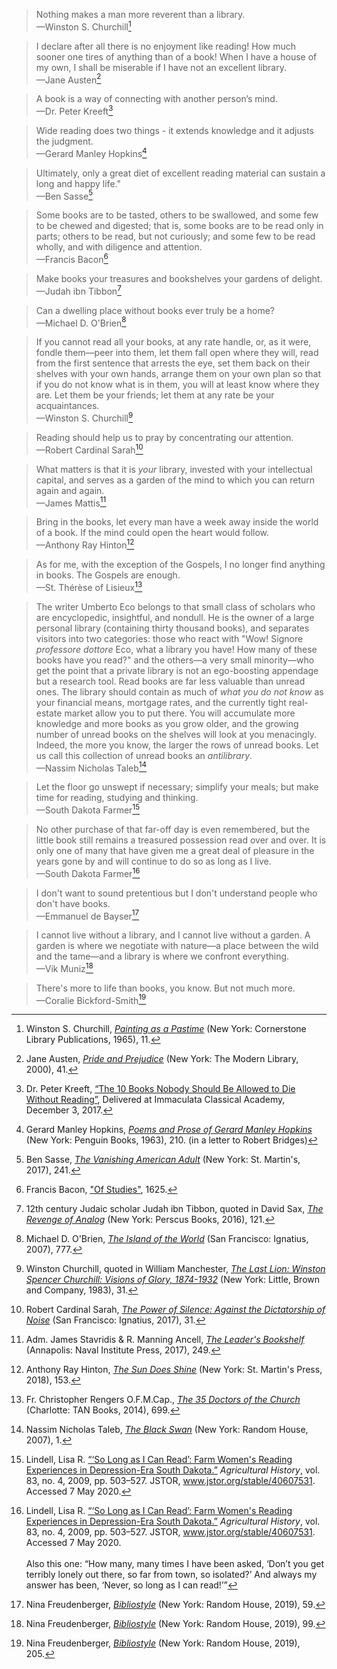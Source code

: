 > Nothing makes a man more reverent than a library. <br> —Winston S. Churchill[^churchill]

[^churchill]: Winston S. Churchill, [*Painting as a Pastime*](https://www.amazon.com/Painting-as-Pastime-Winston-Churchilll/dp/B00KF43MF6/ref=sr_1_2?ie=UTF8&qid=1523223509&sr=8-2&keywords=painting+as+a+pastime&dpID=615Ovsq-oWL&preST=_SY291_BO1,204,203,200_QL40_&dpSrc=srch) (New York: Cornerstone Library Publications, 1965), 11.


> I declare after all there is no enjoyment like reading! How much sooner one tires of anything than of a book! When I have a house of my own, I shall be miserable if I have not an excellent library. <br> —Jane Austen[^austen]

[^austen]: Jane Austen, [*Pride and Prejudice*](https://www.amazon.com/Pride-Prejudice-Modern-Library-Classics/dp/0679783261/ref=sr_1_1?ie=UTF8&qid=1523223859&sr=8-1&keywords=0679783261) (New York: The Modern Library, 2000), 41.


> A book is a way of connecting with another person’s mind. <br> —Dr. Peter Kreeft[^kreeft]

[^kreeft]: Dr. Peter Kreeft, [“The 10 Books Nobody Should Be Allowed to Die Without Reading”](https://youtu.be/bLm5RggbhlE?t=43), Delivered at Immaculata Classical Academy, December 3, 2017.


> Wide reading does two things - it extends knowledge and it adjusts the judgment. <br> —Gerard Manley Hopkins[^gmh]

[^gmh]: Gerard Manley Hopkins, [*Poems and Prose of Gerard Manley Hopkins*](https://www.amazon.com/Penguin-Classics-Gerard-Manley-Hopkins/dp/0140420150/ref=sr_1_1?ie=UTF8&qid=1523224414&sr=8-1&keywords=0140420150&dpID=41bo8cFs0sL&preST=_SY291_BO1,204,203,200_QL40_&dpSrc=srch) (New York: Penguin Books, 1963), 210. (in a letter to Robert Bridges)


> Ultimately, only a great diet of excellent reading material can sustain a long and happy life." <br> —Ben Sasse[^sasse]

[^sasse]: Ben Sasse, [*The Vanishing American Adult*](https://www.amazon.com/Vanishing-American-Adult-Coming-Crisis/dp/1250114403/ref=sr_1_1?ie=UTF8&qid=1523224820&sr=8-1&keywords=vanishing+american+adult) (New York: St. Martin's, 2017), 241.


> Some books are to be tasted, others to be swallowed, and some few to be chewed and
digested; that is, some books are to be read only in parts; others to be read, but not curiously; and some few
to be read wholly, and with diligence and attention.  <br> —Francis Bacon[^bacon]

[^bacon]: Francis Bacon, ["Of Studies"](http://www.psy.gla.ac.uk/~steve/best/BaconJohnson.pdf), 1625.


> Make books your treasures and bookshelves your gardens of delight.  <br> —Judah ibn Tibbon[^tibbon]

[^tibbon]: 12th century Judaic scholar Judah ibn Tibbon, quoted in David Sax, [*The Revenge of Analog*](https://www.amazon.com/Revenge-Analog-Real-Things-Matter/dp/1610398211/ref=sr_1_1?ie=UTF8&qid=1523234526&sr=8-1&keywords=the+revenge+of+analog&dpID=61fE-QEXQdL&preST=_SY291_BO1,204,203,200_QL40_&dpSrc=srch) (New York: Perscus Books, 2016), 121.


> Can a dwelling place without books ever truly be a home?  <br> —Michael D. O'Brien[^obrien]

[^obrien]: Michael D. O'Brien, [*The Island of the World*](https://www.amazon.com/Island-World-Michael-D-OBrien/dp/1586174908/ref=sr_1_1?ie=UTF8&qid=1526629279&sr=8-1&keywords=island+of+the+world) (San Francisco: Ignatius, 2007), 777.

> If you cannot read all your books, at any rate handle, or, as it were, fondle them—peer into them, let them fall open where they will, read from the first sentence that arrests the eye, set them back on their shelves with your own hands, arrange them on your own plan so that if you do not know what is in them, you will at least know where they are. Let them be your friends; let them at any rate be your acquaintances.<br> —Winston S. Churchill[^manchester]

[^manchester]: Winston Churchill, quoted in William Manchester, [*The Last Lion: Winston Spencer Churchill: Visions of Glory, 1874-1932*](https://www.amazon.com/Last-Lion-Winston-Churchill-1874-1932/dp/0385313489/ref=sr_1_1?ie=UTF8&qid=1531938182&sr=8-1&keywords=the+last+lion+visions+of+glory) (New York: Little, Brown and Company, 1983), 31.

> Reading should help us to pray by concentrating our attention.<br> —Robert Cardinal Sarah[^sarah]

[^sarah]: Robert Cardinal Sarah, [*The Power of Silence: Against the Dictatorship of Noise*](https://www.amazon.com/Power-Silence-Against-Dictatorship-Noise/dp/1621641910/ref=sr_1_1?ie=UTF8&qid=1549836453&sr=8-1&keywords=robert+cardinal+sarah) (San Francisco: Ignatius, 2017), 31.

> What matters is that it is *your* library, invested with your intellectual capital, and serves as a garden of the mind to which you can return again and again.<br> —James Mattis[^mattis]

[^mattis]: Adm. James Stavridis & R. Manning Ancell, [*The Leader's Bookshelf*](https://www.amazon.com/Leaders-Bookshelf-James-Stavridis/dp/1682471799/ref=sr_1_1?crid=20911MCXTRS4R&keywords=the+leader%27s+bookshelf&qid=1553279948&s=gateway&sprefix=shadow+white+9%2F1%2Caps%2C167&sr=8-1) (Annapolis: Naval Institute Press, 2017), 249.

> Bring in the books, let every man have a week away inside the world of a book. If the mind could open the heart would follow. <br> —Anthony Ray Hinton[^hinton]

[^hinton]: Anthony Ray Hinton, [*The Sun Does Shine*](https://www.amazon.com/Sun-Does-Shine-Freedom-Selection/dp/1250309476/ref=sr_1_1?keywords=the+sun+does+shine&qid=1574125482&sr=8-1) (New York: St. Martin's Press, 2018), 153.

> As for me, with the exception of the Gospels, I no longer find anything in books. The Gospels are enough. <br> —St. Thérèse of Lisieux[^therese]

[^therese]: Fr. Christopher Rengers O.F.M.Cap., [*The 35 Doctors of the Church*](https://www.amazon.com/35-Doctors-Church-Revised/dp/161890647X/ref=sr_1_1?keywords=the+35+doctors+of+the+church&qid=1583271865&sr=8-1) (Charlotte: TAN Books, 2014), 699.

> The writer Umberto Eco belongs to that small class of scholars who are encyclopedic, insightful, and nondull. He is the owner of a large personal library (containing thirty thousand books), and separates visitors into two categories: those who react with "Wow! Signore *professore dottore* Eco, what a library you have! How many of these books have you read?" and the others—a very small minority—who get the point that a private library is not an ego-boosting appendage but a research tool. Read books are far less valuable than unread ones. The library should contain as much of *what you do not know* as your financial means, mortgage rates, and the currently tight real-estate market allow you to put there. You will accumulate more knowledge and more books as you grow older, and the growing number of unread books on the shelves will look at you menacingly. Indeed, the more you know, the larger the rows of unread books. Let us call this collection of unread books an *antilibrary*. <br> —Nassim Nicholas Taleb[^taleb]

[^taleb]: Nassim Nicholas Taleb, [*The Black Swan*]() (New York: Random House, 2007), 1.

> Let the floor go unswept if necessary; simplify your meals; but make time for reading, studying and thinking. <br> —South Dakota Farmer[^farmer1]

[^farmer1]: Lindell, Lisa R. [“‘So Long as I Can Read’: Farm Women's Reading Experiences in Depression-Era South Dakota.”](https://openprairie.sdstate.edu/cgi/viewcontent.cgi?article=1026&context=library_pubs) *Agricultural History*, vol. 83, no. 4, 2009, pp. 503–527. JSTOR, www.jstor.org/stable/40607531. Accessed 7 May 2020.

> No other purchase of that far-off day is even remembered, but the little book still remains a treasured possession read over and over. It is only one of many that have given me a great deal of pleasure in the years gone by and will continue to do so as long as I live. <br> —South Dakota Farmer[^farmer2]

[^farmer2]: Lindell, Lisa R. [“‘So Long as I Can Read’: Farm Women's Reading Experiences in Depression-Era South Dakota.”](https://openprairie.sdstate.edu/cgi/viewcontent.cgi?article=1026&context=library_pubs) *Agricultural History*, vol. 83, no. 4, 2009, pp. 503–527. JSTOR, www.jstor.org/stable/40607531. Accessed 7 May 2020. <br><br> Also this one: “How many, many times I have been asked, ‘Don’t you get terribly lonely out there, so far from town, so isolated?’ And always my answer has been, ‘Never, so long as I can read!’”

> I don't want to sound pretentious but I don't understand people who don't have books. <br> —Emmanuel de Bayser[^Bayser]

[^Bayser]: Nina Freudenberger, [*Bibliostyle*](https://www.amazon.com/Bibliostyle-How-Live-Home-Books/dp/0525575448/ref=sr_1_1?crid=1SHK3MTM48PXM&dchild=1&keywords=bibliostyle&qid=1598916492&sprefix=women%27s+bath%2Caps%2C214&sr=8-1) (New York: Random House, 2019), 59.

> I cannot live without a library, and I cannot live without a garden. A garden is where we negotiate with nature—a place between the wild and the tame—and a library is where we confront everything. <br> —Vik Muniz[^Muniz]

[^Muniz]: Nina Freudenberger, [*Bibliostyle*](https://www.amazon.com/Bibliostyle-How-Live-Home-Books/dp/0525575448/ref=sr_1_1?crid=1SHK3MTM48PXM&dchild=1&keywords=bibliostyle&qid=1598916492&sprefix=women%27s+bath%2Caps%2C214&sr=8-1) (New York: Random House, 2019), 99.

> There's more to life than books, you know. But not much more. <br> —Coralie Bickford-Smith[^Bickford]

[^Bickford]: Nina Freudenberger, [*Bibliostyle*](https://www.amazon.com/Bibliostyle-How-Live-Home-Books/dp/0525575448/ref=sr_1_1?crid=1SHK3MTM48PXM&dchild=1&keywords=bibliostyle&qid=1598916492&sprefix=women%27s+bath%2Caps%2C214&sr=8-1) (New York: Random House, 2019), 205.